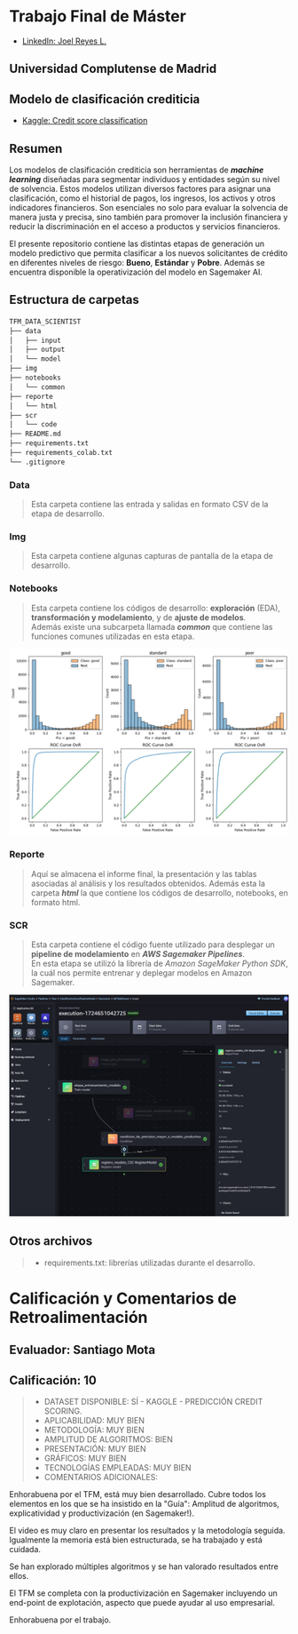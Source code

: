 # Trabajo Final de Máster
* [LinkedIn: Joel Reyes L.](https://www.linkedin.com/in/joel-reyes-luengo-09903a317/)
## Universidad Complutense de Madrid<br/>
## Modelo de clasificación crediticia
* [Kaggle: Credit score classification](https://www.kaggle.com/datasets/parisrohan/credit-score-classification/)

## Resumen
Los modelos de clasificación crediticia son herramientas de ***machine learning*** diseñadas para segmentar individuos y entidades según su nivel de solvencia. Estos modelos utilizan diversos factores para asignar una clasificación, como el historial de pagos, los ingresos, los activos y otros indicadores financieros. Son esenciales no solo para evaluar la solvencia de manera justa y precisa, sino también para promover la inclusión financiera y reducir la discriminación en el acceso a productos y servicios financieros.<br/>

El presente repositorio contiene las distintas etapas de generación un modelo predictivo que permita clasificar a los nuevos solicitantes de crédito en diferentes niveles de riesgo: **Bueno**, **Estándar** y **Pobre**. Además se encuentra disponible la operativización del modelo en Sagemaker AI.

## Estructura de carpetas

```bash
TFM_DATA_SCIENTIST
├── data
│   ├── input
│   ├── output
│   └── model
├── img
├── notebooks
│   └── common
├── reporte
│   └── html
├── scr
│   └── code
├── README.md
├── requirements.txt
├── requirements_colab.txt
└── .gitignore
```

### Data
> Esta carpeta contiene las entrada y salidas en formato CSV de la etapa de desarrollo.

### Img
> Esta carpeta contiene algunas capturas de pantalla de la etapa de desarrollo.

### Notebooks
> Esta carpeta contiene los códigos de desarrollo: **exploración** (EDA), **transformación y modelamiento**, y de **ajuste de modelos**.<br/> Además existe una subcarpeta llamada ***common*** que contiene las funciones comunes utilizadas en esta etapa.
<img src="img/11_resumen_ml_resultados.png" alt="Alt text" title="gráficos de distribuciones de probabilidad y curvas ROC">

### Reporte
> Aquí se almacena el informe final, la presentación y las tablas asociadas al análisis y los resultados obtenidos. Además esta la carpeta ***html*** la que contiene los códigos de desarrollo, notebooks, en formato html.

### SCR
> Esta carpeta contiene el código fuente utilizado para desplegar un **pipeline de modelamiento** en ***AWS Sagemaker Pipelines***.<br/> En esta etapa se utilizó la librería de *Amazon SageMaker Python SDK*, la cuál nos permite entrenar y deplegar modelos en Amazon Sagemaker.
<img src="img/05_pipeline_execution.png" alt="Alt text" title="sagemaker pipeline modelo de clasificación crediticia">

## Otros archivos
> * requirements.txt: librerías utilizadas durante el desarrollo.

# Calificación y Comentarios de Retroalimentación
## Evaluador: Santiago Mota
## Calificación: 10

> * DATASET DISPONIBLE: SÍ - KAGGLE - PREDICCIÓN CREDIT SCORING.
> * APLICABILIDAD: MUY BIEN
> * METODOLOGÍA: MUY BIEN
> * AMPLITUD DE ALGORITMOS: BIEN
> * PRESENTACIÓN: MUY BIEN
> * GRÁFICOS:  MUY BIEN
> * TECNOLOGÍAS EMPLEADAS: MUY BIEN
> * COMENTARIOS ADICIONALES:

Enhorabuena por el TFM, está muy bien desarrollado. Cubre todos los elementos en los que se ha insistido en la "Guía": Amplitud de algoritmos, explicatividad y productivización (en Sagemaker!).

El video es muy claro en presentar los resultados y la metodología seguida.
Igualmente la memoria está bien estructurada, se ha trabajado y está cuidada.

Se han explorado múltiples algoritmos y se han valorado resultados entre ellos.

El TFM se completa con la productivización en Sagemaker incluyendo un end-point de explotación, aspecto que puede ayudar al uso empresarial.

Enhorabuena por el trabajo.